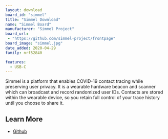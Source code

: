 ```yaml
---
layout: download
board_id: "simmel"
title: "Simmel Download"
name: "Simmel Board"
manufacturer: "Simmel Project"
board_url:
 - "https://github.com/simmel-project/frontpage"
board_image: "simmel.jpg"
date_added: 2020-04-29
family: nrf52840

features:
  - USB-C
---
```


Simmel is a platform that enables COVID-19 contact tracing while preserving user privacy. It is a wearable hardware beacon and scanner which can broadcast and record randomized user IDs. Contacts are stored within the wearable device, so you retain full control of your trace history until you choose to share it.

## Learn More
* [Github](https://github.com/simmel-project/frontpage)
